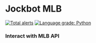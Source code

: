 # Jockbot MLB


[![Total alerts](https://img.shields.io/lgtm/alerts/g/jalgraves/jockbot_mlb.svg?logo=lgtm&logoWidth=18)](https://lgtm.com/projects/g/jalgraves/jockbot_mlb/alerts/)
[![Language grade: Python](https://img.shields.io/lgtm/grade/python/g/jalgraves/jockbot_mlb.svg?logo=lgtm&logoWidth=18)](https://lgtm.com/projects/g/jalgraves/jockbot_mlb/context:python)

### Interact with MLB API
